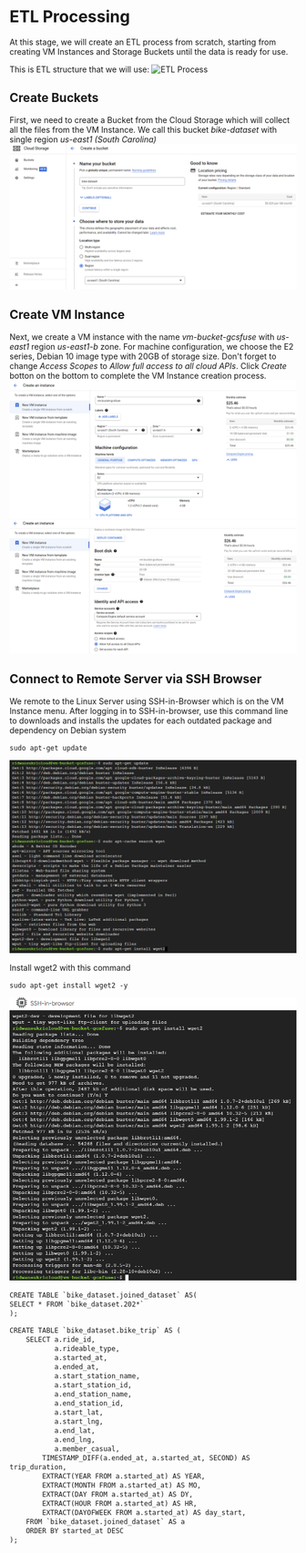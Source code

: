 #  ETL Processing

At this stage, we will create an ETL process from scratch, starting from creating VM Instances and Storage Buckets until the data is ready for use.

This is ETL structure that we will use:
![ETL Process](https://archive.org/download/etl-process/etl-process.png)


## Create Buckets
First, we need to create a Bucket from the Cloud Storage which will collect all the files from the VM Instance. We call this bucket *bike-dataset* with single region *us-east1 (South Carolina)*
![Bucket Storage](https://github.com/ridwansukri/cyclistic-bike-share-analysis/blob/main/images/1.png)

## Create VM Instance
Next, we create a VM instance with the name *vm-bucket-gcsfuse* with *us-east1* region *us-east1-b* zone. For machine configuration, we choose the E2 series,
Debian 10 image type with 20GB of storage size. Don't forget to change *Access Scopes* to *Allow full access to all cloud APIs*.
Click *Create* botton on the bottom to complete the VM Instance creation process.
![VM Instance](https://github.com/ridwansukri/cyclistic-bike-share-analysis/blob/main/images/2.png)
![VM Instance](https://github.com/ridwansukri/cyclistic-bike-share-analysis/blob/main/images/3.png)

## Connect to Remote Server via SSH Browser
We remote to the Linux Server using SSH-in-Browser which is on the VM Instance menu. After logging in to SSH-in-browser, use this command line to downloads and installs the updates for each outdated package and dependency on Debian system
```
sudo apt-get update
```
![update](https://github.com/ridwansukri/cyclistic-bike-share-analysis/blob/main/images/4.png "update debian")


Install wget2 with this command

```
sudo apt-get install wget2 -y
```
 ![install-wget2](https://github.com/ridwansukri/cyclistic-bike-share-analysis/blob/main/images/5.png "Install wget2")























```
CREATE TABLE `bike_dataset.joined_dataset` AS(
SELECT * FROM `bike_dataset.202*`
);
```

```
CREATE TABLE `bike_dataset.bike_trip` AS (
    SELECT a.ride_id,
           a.rideable_type,
           a.started_at,
           a.ended_at,
           a.start_station_name,
           a.start_station_id,
           a.end_station_name,
           a.end_station_id,
           a.start_lat,
           a.start_lng,
           a.end_lat,
           a.end_lng,
           a.member_casual,
        TIMESTAMP_DIFF(a.ended_at, a.started_at, SECOND) AS trip_duration,
        EXTRACT(YEAR FROM a.started_at) AS YEAR,
        EXTRACT(MONTH FROM a.started_at) AS MO,
        EXTRACT(DAY FROM a.started_at) AS DY,
        EXTRACT(HOUR FROM a.started_at) AS HR,
        EXTRACT(DAYOFWEEK FROM a.started_at) AS day_start,
    FROM `bike_dataset.joined_dataset` AS a
    ORDER BY started_at DESC
);
```
